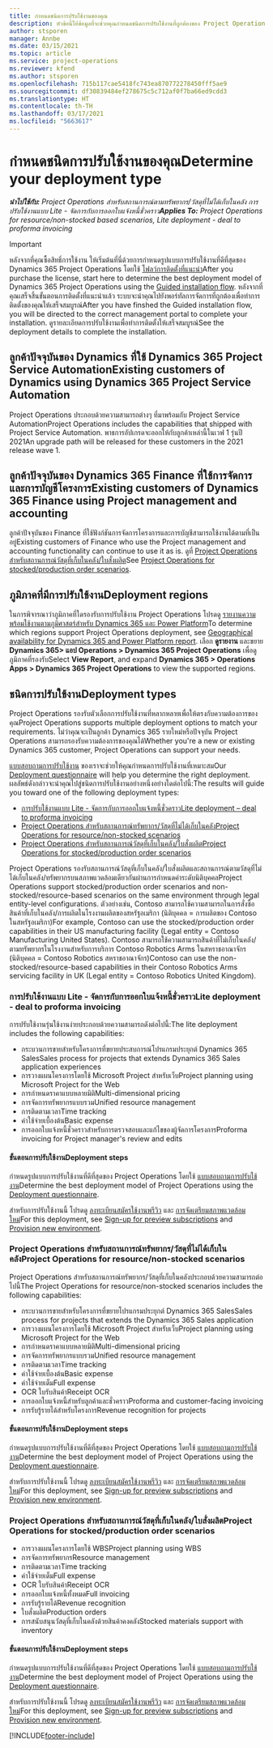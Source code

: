 ```yaml
---
title: กำหนดชนิดการปรับใช้งานของคุณ
description: หัวข้อนี้ให้ข้อมูลที่จะช่วยคุณกำหนดชนิดการปรับใช้งานที่ถูกต้องของ Project Operations สำหรับบริษัทของคุณ
author: stsporen
manager: Annbe
ms.date: 03/15/2021
ms.topic: article
ms.service: project-operations
ms.reviewer: kfend
ms.author: stsporen
ms.openlocfilehash: 715b117cae5418fc743ea870772278450fff5ae9
ms.sourcegitcommit: df30839484ef278675c5c712af0f7ba66ed9cdd3
ms.translationtype: HT
ms.contentlocale: th-TH
ms.lasthandoff: 03/17/2021
ms.locfileid: "5663617"
---
```

# <a name="determine-your-deployment-type"></a><span data-ttu-id="9b6df-103">กำหนดชนิดการปรับใช้งานของคุณ</span><span class="sxs-lookup"><span data-stu-id="9b6df-103">Determine your deployment type</span></span>

<span data-ttu-id="9b6df-104">_**นำไปใช้กับ:** Project Operations สำหรับสถานการณ์ตามทรัพยากร/วัสดุที่ไม่ได้เก็บในคลัง การปรับใช้งานแบบ Lite - จัดการกับการออกใบแจ้งหนี้ชั่วคราว_</span><span class="sxs-lookup"><span data-stu-id="9b6df-104">_**Applies To:** Project Operations for resource/non-stocked based scenarios, Lite deployment - deal to proforma invoicing_</span></span>

> [!IMPORTANT]
> <span data-ttu-id="9b6df-105">หลังจากที่คุณซื้อสิทธิ์การใช้งาน ให้เริ่มต้นที่นี่ด้วยการกำหนดรูปแบบการปรับใช้งานที่ดีที่สุดของ Dynamics 365 Project Operations โดยใช้ [โฟลว์การติดตั้งที่แนะนำ](https://aka.ms/provisionprojectoperations)</span><span class="sxs-lookup"><span data-stu-id="9b6df-105">After you purchase the license, start here to determine the best deployment model of Dynamics 365 Project Operations using the [Guided installation flow](https://aka.ms/provisionprojectoperations).</span></span>
> <span data-ttu-id="9b6df-106">หลังจากที่คุณเสร็จสิ้นขั้นตอนการติดตั้งที่แนะนำแล้ว ระบบจะนำคุณไปยังพอร์ทัลการจัดการที่ถูกต้องเพื่อทำการติดตั้งของคุณให้เสร็จสมบูรณ์</span><span class="sxs-lookup"><span data-stu-id="9b6df-106">After you have finshed the Guided installation flow, you will be directed to the correct management portal to complete your installation.</span></span> <span data-ttu-id="9b6df-107">ดูรายละเอียดการปรับใช้งานเพื่อทำการติดตั้งให้เสร็จสมบูรณ์</span><span class="sxs-lookup"><span data-stu-id="9b6df-107">See the deployment details to complete the installation.</span></span>


## <a name="existing-customers-of-dynamics-using-dynamics-365-project-service-automation"></a><span data-ttu-id="9b6df-108">ลูกค้าปัจจุบันของ Dynamics ที่ใช้ Dynamics 365 Project Service Automation</span><span class="sxs-lookup"><span data-stu-id="9b6df-108">Existing customers of Dynamics using Dynamics 365 Project Service Automation</span></span>
<span data-ttu-id="9b6df-109">Project Operations ประกอบด้วยความสามารถต่างๆ ที่มาพร้อมกับ Project Service Automation</span><span class="sxs-lookup"><span data-stu-id="9b6df-109">Project Operations includes the capabilities that shipped with Project Service Automation.</span></span> <span data-ttu-id="9b6df-110">พาธการอัปเกรดจะออกให้กับลูกค้าเหล่านี้ในเวฟ 1 รุ่นปี 2021</span><span class="sxs-lookup"><span data-stu-id="9b6df-110">An upgrade path will be released for these customers in the 2021 release wave 1.</span></span>

## <a name="existing-customers-of-dynamics-365-finance-using-project-management-and-accounting"></a><span data-ttu-id="9b6df-111">ลูกค้าปัจจุบันของ Dynamics 365 Finance ที่ใช้การจัดการและการบัญชีโครงการ</span><span class="sxs-lookup"><span data-stu-id="9b6df-111">Existing customers of Dynamics 365 Finance using Project management and accounting</span></span> 

<span data-ttu-id="9b6df-112">ลูกค้าปัจจุบันของ Finance ที่ใช้ฟังก์ชันการจัดการโครงการและการบัญชีสามารถใช้งานได้ตามที่เป็นอยู่</span><span class="sxs-lookup"><span data-stu-id="9b6df-112">Existing customers of Finance who use the Project management and accounting functionality can continue to use it as is.</span></span> <span data-ttu-id="9b6df-113">ดูที่ [Project Operations สำหรับสถานการณ์วัสดุที่เก็บในคลัง/ใบสั่งผลิต](#pma)</span><span class="sxs-lookup"><span data-stu-id="9b6df-113">See [Project Operations for stocked/production order scenarios](#pma).</span></span>


## <a name="deployment-regions"></a><span data-ttu-id="9b6df-114">ภูมิภาคที่มีการปรับใช้งาน</span><span class="sxs-lookup"><span data-stu-id="9b6df-114">Deployment regions</span></span>
<span data-ttu-id="9b6df-115">ในการพิจารณาว่าภูมิภาคที่ใดรองรับการปรับใช้งาน Project Operations โปรดดู [รายงานความพร้อมใช้งานตามภูมิศาสตร์สำหรับ Dynamics 365 และ Power Platform](https://dynamics.microsoft.com/en-us/geographic-availability/)</span><span class="sxs-lookup"><span data-stu-id="9b6df-115">To determine which regions support Project Operations deployment, see [Geographical availability for Dynamics 365 and Power Platform report](https://dynamics.microsoft.com/en-us/geographic-availability/).</span></span> <span data-ttu-id="9b6df-116">เลือก **ดูรายงาน** และขยาย **Dynamics 365> แอป Operations > Dynamics 365 Project Operations** เพื่อดูภูมิภาคที่รองรับ</span><span class="sxs-lookup"><span data-stu-id="9b6df-116">Select **View Report**, and expand **Dynamics 365 > Operations Apps > Dynamics 365 Project Operations** to view the supported regions.</span></span>

## <a name="deployment-types"></a><span data-ttu-id="9b6df-117">ชนิดการปรับใช้งาน</span><span class="sxs-lookup"><span data-stu-id="9b6df-117">Deployment types</span></span>
<span data-ttu-id="9b6df-118">Project Operations รองรับตัวเลือกการปรับใช้งานที่หลากหลายเพื่อให้ตรงกับความต้องการของคุณ</span><span class="sxs-lookup"><span data-stu-id="9b6df-118">Project Operations supports multiple deployment options to match your requirements.</span></span> <span data-ttu-id="9b6df-119">ไม่ว่าคุณจะเป็นลูกค้า Dynamics 365 รายใหม่หรือปัจจุบัน Project Operations สามารถรองรับความต้องการของคุณได้</span><span class="sxs-lookup"><span data-stu-id="9b6df-119">Whether you're a new or existing Dynamics 365 customer, Project Operations can support your needs.</span></span>

<span data-ttu-id="9b6df-120">[แบบสอบถามการปรับใช้งาน](https://aka.ms/provisionprojectoperations) ของเราจะช่วยให้คุณกำหนดการปรับใช้งานที่เหมาะสม</span><span class="sxs-lookup"><span data-stu-id="9b6df-120">Our [Deployment questionnaire](https://aka.ms/provisionprojectoperations) will help you determine the right deployment.</span></span> <span data-ttu-id="9b6df-121">ผลลัพธ์ดังกล่าวจะนำคุณไปสู่ชนิดการปรับใช้งานอย่างหนึ่งอย่างใดต่อไปนี้:</span><span class="sxs-lookup"><span data-stu-id="9b6df-121">The results will guide you toward one of the following deployment types:</span></span>

- [<span data-ttu-id="9b6df-122">การปรับใช้งานแบบ Lite - จัดการกับการออกใบแจ้งหนี้ชั่วคราว</span><span class="sxs-lookup"><span data-stu-id="9b6df-122">Lite deployment – deal to proforma invoicing</span></span>](#lite)
- [<span data-ttu-id="9b6df-123">Project Operations สำหรับสถานการณ์ทรัพยากร/วัสดุที่ไม่ได้เก็บในคลัง</span><span class="sxs-lookup"><span data-stu-id="9b6df-123">Project Operations for resource/non-stocked scenarios</span></span>](#integrated)
- [<span data-ttu-id="9b6df-124">Project Operations สำหรับสถานการณ์วัสดุที่เก็บในคลัง/ใบสั่งผลิต</span><span class="sxs-lookup"><span data-stu-id="9b6df-124">Project Operations for stocked/production order scenarios</span></span>](#pma)

<span data-ttu-id="9b6df-125">Project Operations รองรับสถานการณ์วัสดุที่เก็บในคลัง/ใบสั่งผลิตและสถานการณ์ตามวัสดุที่ไม่ได้เก็บในคลัง/ทรัพยากรบนสภาพแวดล้อมเดียวกันผ่านการกำหนดค่าระดับนิติบุคคล</span><span class="sxs-lookup"><span data-stu-id="9b6df-125">Project Operations support stocked/production order scenarios and non-stocked/resource-based scenarios on the same environment through legal entity-level configurations.</span></span> <span data-ttu-id="9b6df-126">ตัวอย่างเช่น, Contoso สามารถใช้ความสามารถในการสั่งซื้อสินค้าที่เก็บในคลัง/การผลิตในโรงงานผลิตของสหรัฐอเมริกา (นิติบุคคล = การผลิตของ Contoso ในสหรัฐอเมริกา)</span><span class="sxs-lookup"><span data-stu-id="9b6df-126">For example, Contoso can use the stocked/production order capabilities in their US manufacturing facility (Legal entity = Contoso Manufacturing United States).</span></span> <span data-ttu-id="9b6df-127">Contoso สามารถใช้ความสามารถสินค้าที่ไม่เก็บในคลัง/ตามทรัพยากรในโรงงานสำหรับการบริการ Contoso Robotics Arms ในสหราชอาณาจักร (นิติบุคคล = Contoso Robotics สหราชอาณาจักร)</span><span class="sxs-lookup"><span data-stu-id="9b6df-127">Contoso can use the non-stocked/resource-based capabilities in their Contoso Robotics Arms servicing facility in UK (Legal entity = Contoso Robotics United Kingdom).</span></span>

### <a name="lite-deployment---deal-to-proforma-invoicing"></a><a  name="lite"></a><span data-ttu-id="9b6df-128">การปรับใช้งานแบบ Lite - จัดการกับการออกใบแจ้งหนี้ชั่วคราว</span><span class="sxs-lookup"><span data-stu-id="9b6df-128">Lite deployment - deal to proforma invoicing</span></span>

<span data-ttu-id="9b6df-129">การปรับใช้งานรุ่นใช้งานง่ายประกอบด้วยความสามารถดังต่อไปนี้:</span><span class="sxs-lookup"><span data-stu-id="9b6df-129">The lite deployment includes the following capabilities:</span></span>

- <span data-ttu-id="9b6df-130">กระบวนการขายสำหรับโครงการที่ขยายประสบการณ์โปรแกรมประยุกต์ Dynamics 365 Sales</span><span class="sxs-lookup"><span data-stu-id="9b6df-130">Sales process for projects that extends Dynamics 365 Sales application experiences</span></span>
- <span data-ttu-id="9b6df-131">การวางแผนโครงการโดยใช้ Microsoft Project สำหรับเว็บ</span><span class="sxs-lookup"><span data-stu-id="9b6df-131">Project planning using Microsoft Project for the Web</span></span>
- <span data-ttu-id="9b6df-132">การกำหนดราคาแบบหลายมิติ</span><span class="sxs-lookup"><span data-stu-id="9b6df-132">Multi-dimensional pricing</span></span>
- <span data-ttu-id="9b6df-133">การจัดการทรัพยากรแบบรวม</span><span class="sxs-lookup"><span data-stu-id="9b6df-133">Unified resource management</span></span>
- <span data-ttu-id="9b6df-134">การติดตามเวลา</span><span class="sxs-lookup"><span data-stu-id="9b6df-134">Time tracking</span></span>
- <span data-ttu-id="9b6df-135">ค่าใช้จ่ายเบื้องต้น</span><span class="sxs-lookup"><span data-stu-id="9b6df-135">Basic expense</span></span>
- <span data-ttu-id="9b6df-136">การออกใบแจ้งหนี้ชั่วคราวสำหรับการตรวจสอบและแก้ไขของผู้จัดการโครงการ</span><span class="sxs-lookup"><span data-stu-id="9b6df-136">Proforma invoicing for Project manager's review and edits</span></span> 

#### <a name="deployment-steps"></a><span data-ttu-id="9b6df-137">ขั้นตอนการปรับใช้งาน</span><span class="sxs-lookup"><span data-stu-id="9b6df-137">Deployment steps</span></span>
<span data-ttu-id="9b6df-138">กำหนดรูปแบบการปรับใช้งานที่ดีที่สุดของ Project Operations โดยใช้ [แบบสอบถามการปรับใช้งาน](https://aka.ms/provisionprojectoperations)</span><span class="sxs-lookup"><span data-stu-id="9b6df-138">Determine the best deployment model of Project Operations using the [Deployment questionnaire](https://aka.ms/provisionprojectoperations).</span></span>

<span data-ttu-id="9b6df-139">สำหรับการปรับใช้งานนี้ โปรดดู [ลงทะเบียนสมัครใช้งานพรีวิว](lite-preview-subscription-sign-up.md) และ [การจัดเตรียมสภาพแวดล้อมใหม่](lite-deployment.md)</span><span class="sxs-lookup"><span data-stu-id="9b6df-139">For this deployment, see [Sign-up for preview subscriptions](lite-preview-subscription-sign-up.md) and [Provision new environment](lite-deployment.md).</span></span> 


### <a name="project-operations-for-resourcenon-stocked-scenarios"></a><a name="integrated"></a><span data-ttu-id="9b6df-140">Project Operations สำหรับสถานการณ์ทรัพยากร/วัสดุที่ไม่ได้เก็บในคลัง</span><span class="sxs-lookup"><span data-stu-id="9b6df-140">Project Operations for resource/non-stocked scenarios</span></span>
<span data-ttu-id="9b6df-141">Project Operations สำหรับสถานการณ์ทรัพยากร/วัสดุที่เก็บในคลังประกอบด้วยความสามารถต่อไปนี้</span><span class="sxs-lookup"><span data-stu-id="9b6df-141">The Project Operations for resource/non-stocked scenarios includes the following capabilities:</span></span>
 
- <span data-ttu-id="9b6df-142">กระบวนการขายสำหรับโครงการที่ขยายโปรแกรมประยุกต์ Dynamics 365 Sales</span><span class="sxs-lookup"><span data-stu-id="9b6df-142">Sales process for projects that extends the Dynamics 365 Sales application</span></span>
- <span data-ttu-id="9b6df-143">การวางแผนโครงการโดยใช้ Microsoft Project สำหรับเว็บ</span><span class="sxs-lookup"><span data-stu-id="9b6df-143">Project planning using Microsoft Project for the Web</span></span>
- <span data-ttu-id="9b6df-144">การกำหนดราคาแบบหลายมิติ</span><span class="sxs-lookup"><span data-stu-id="9b6df-144">Multi-dimensional pricing</span></span>
- <span data-ttu-id="9b6df-145">การจัดการทรัพยากรแบบรวม</span><span class="sxs-lookup"><span data-stu-id="9b6df-145">Unified resource management</span></span>
- <span data-ttu-id="9b6df-146">การติดตามเวลา</span><span class="sxs-lookup"><span data-stu-id="9b6df-146">Time tracking</span></span>
- <span data-ttu-id="9b6df-147">ค่าใช้จ่ายเบื้องต้น</span><span class="sxs-lookup"><span data-stu-id="9b6df-147">Basic expense</span></span>
- <span data-ttu-id="9b6df-148">ค่าใช้จ่ายเต็ม</span><span class="sxs-lookup"><span data-stu-id="9b6df-148">Full expense</span></span>
- <span data-ttu-id="9b6df-149">OCR ใบรับสินค้า</span><span class="sxs-lookup"><span data-stu-id="9b6df-149">Receipt OCR</span></span>
- <span data-ttu-id="9b6df-150">การออกใบแจ้งหนี้สำหรับลูกค้าและชั่วคราว</span><span class="sxs-lookup"><span data-stu-id="9b6df-150">Proforma and customer-facing invoicing</span></span> 
- <span data-ttu-id="9b6df-151">การรับรู้รายได้สำหรับโครงการ</span><span class="sxs-lookup"><span data-stu-id="9b6df-151">Revenue recognition for projects</span></span>

#### <a name="deployment-steps"></a><span data-ttu-id="9b6df-152">ขั้นตอนการปรับใช้งาน</span><span class="sxs-lookup"><span data-stu-id="9b6df-152">Deployment steps</span></span>
<span data-ttu-id="9b6df-153">กำหนดรูปแบบการปรับใช้งานที่ดีที่สุดของ Project Operations โดยใช้ [แบบสอบถามการปรับใช้งาน](https://aka.ms/provisionprojectoperations)</span><span class="sxs-lookup"><span data-stu-id="9b6df-153">Determine the best deployment model of Project Operations using the [Deployment questionnaire](https://aka.ms/provisionprojectoperations).</span></span>

<span data-ttu-id="9b6df-154">สำหรับการปรับใช้งานนี้ โปรดดู [ลงทะเบียนสมัครใช้งานพรีวิว](resource-sign-up-preview-subscription.md) และ [การจัดเตรียมสภาพแวดล้อมใหม่](resource-provision-new-environment.md)</span><span class="sxs-lookup"><span data-stu-id="9b6df-154">For this deployment, see [Sign-up for preview subscriptions](resource-sign-up-preview-subscription.md) and [Provision new environment](resource-provision-new-environment.md).</span></span> 


### <a name="project-operations-for-stockedproduction-order-scenarios"></a><a name="pma"></a><span data-ttu-id="9b6df-155">Project Operations สำหรับสถานการณ์วัสดุที่เก็บในคลัง/ใบสั่งผลิต</span><span class="sxs-lookup"><span data-stu-id="9b6df-155">Project Operations for stocked/production order scenarios</span></span>

- <span data-ttu-id="9b6df-156">การวางแผนโครงการโดยใช้ WBS</span><span class="sxs-lookup"><span data-stu-id="9b6df-156">Project planning using WBS</span></span>
- <span data-ttu-id="9b6df-157">การจัดการทรัพยากร</span><span class="sxs-lookup"><span data-stu-id="9b6df-157">Resource management</span></span>
- <span data-ttu-id="9b6df-158">การติดตามเวลา</span><span class="sxs-lookup"><span data-stu-id="9b6df-158">Time tracking</span></span>
- <span data-ttu-id="9b6df-159">ค่าใช้จ่ายเต็ม</span><span class="sxs-lookup"><span data-stu-id="9b6df-159">Full expense</span></span>
- <span data-ttu-id="9b6df-160">OCR ใบรับสินค้า</span><span class="sxs-lookup"><span data-stu-id="9b6df-160">Receipt OCR</span></span>
- <span data-ttu-id="9b6df-161">การออกใบแจ้งหนี้ทั้งหมด</span><span class="sxs-lookup"><span data-stu-id="9b6df-161">Full invoicing</span></span>
- <span data-ttu-id="9b6df-162">การรับรู้รายได้</span><span class="sxs-lookup"><span data-stu-id="9b6df-162">Revenue recognition</span></span>
- <span data-ttu-id="9b6df-163">ใบสั่งผลิต</span><span class="sxs-lookup"><span data-stu-id="9b6df-163">Production orders</span></span>
- <span data-ttu-id="9b6df-164">การสนับสนุนวัสดุที่เก็บในคลังด้วยสินค้าคงคลัง</span><span class="sxs-lookup"><span data-stu-id="9b6df-164">Stocked materials support with inventory</span></span>

#### <a name="deployment-steps"></a><span data-ttu-id="9b6df-165">ขั้นตอนการปรับใช้งาน</span><span class="sxs-lookup"><span data-stu-id="9b6df-165">Deployment steps</span></span>
<span data-ttu-id="9b6df-166">กำหนดรูปแบบการปรับใช้งานที่ดีที่สุดของ Project Operations โดยใช้ [แบบสอบถามการปรับใช้งาน](https://aka.ms/provisionprojectoperations)</span><span class="sxs-lookup"><span data-stu-id="9b6df-166">Determine the best deployment model of Project Operations using the [Deployment questionnaire](https://aka.ms/provisionprojectoperations).</span></span>

<span data-ttu-id="9b6df-167">สำหรับการปรับใช้งานนี้ โปรดดู [ลงทะเบียนสมัครใช้งานพรีวิว](https://docs.microsoft.com/dynamics365/fin-ops-core/dev-itpro/dev-tools/sign-up-preview-subscription?toc=/dynamics365/finance/toc.json) และ [การจัดเตรียมสภาพแวดล้อมใหม่](https://docs.microsoft.com/dynamics365/fin-ops-core/dev-itpro/deployment/deploy-demo-environment?toc=/dynamics365/finance/toc.json)</span><span class="sxs-lookup"><span data-stu-id="9b6df-167">For this deployment, see [Sign-up for preview subscriptions](https://docs.microsoft.com/dynamics365/fin-ops-core/dev-itpro/dev-tools/sign-up-preview-subscription?toc=/dynamics365/finance/toc.json) and [Provision new environment](https://docs.microsoft.com/dynamics365/fin-ops-core/dev-itpro/deployment/deploy-demo-environment?toc=/dynamics365/finance/toc.json).</span></span> 



[!INCLUDE[footer-include](../includes/footer-banner.md)]
